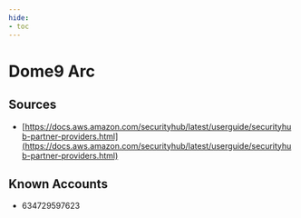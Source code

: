 ```yaml
---
hide:
- toc
---
```


# Dome9 Arc

## Sources

*   [https://docs.aws.amazon.com/securityhub/latest/userguide/securityhub-partner-providers.html](https://docs.aws.amazon.com/securityhub/latest/userguide/securityhub-partner-providers.html)

## Known Accounts

*   634729597623